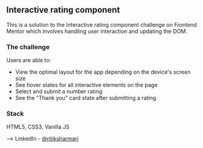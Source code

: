 ## Interactive rating component

This is a solution to the Interactive rating component challenge on Frontend Mentor which involves handling user interaction and updating the DOM.

### The challenge

Users are able to:

- View the optimal layout for the app depending on the device's screen size
- See hover states for all interactive elements on the page
- Select and submit a number rating
- See the "Thank you" card state after submitting a rating

### Stack

HTML5, CSS3, Vanilla JS

--> LinkedIn - [@ritiksharmarj](https://www.linkedin.com/in/ritiksharmarj/)
